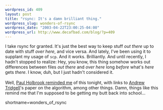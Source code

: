 ```yaml
--- 
wordpress_id: 409
layout: post
title: "rsync: It's a damn brilliant thing."
wordpress_slug: wonders-of-rsync
wordpress_date: "2003-04-22T23:00:25-04:00"
wordpress_url: http://www.decafbad.com/blog/?p=409
---
```

I take rsync for granted.  It's just the best way to keep stuff <i>out there</i>
up to date with stuff <i>over here</i>, and vice versa.  And lately, I've been
using it to supplant my usage of <code>scp</code>.  And it works.  Brilliantly.  And until
recently, I hadn't stopped to realize:  Hey, you know, this thing somehow works
out differences between files <i>out there</i> and <i>over here</i> long <i>before</i>
what's <i>here</i> gets <i>there</i>.  I know, duh, but I just hadn't considered it.
<br /><br />
Well,
<a href="http://weblog.bluepenguin.us/archives/2003/04/22/rsync_one_of_the_wonders_of_the_cs_world.html" target="_top">Paul Holbrook reminded me</a>
of this tonight, with links to <a href="http://samba.anu.edu.au/~tridge/" target="_top">Andrew Tridgell</a>'s
paper on the algorithm, among other things.  Damn, things like this remind me
that I'm supposed to be getting my butt back into school...
<!--more-->
shortname=wonders_of_rsync
